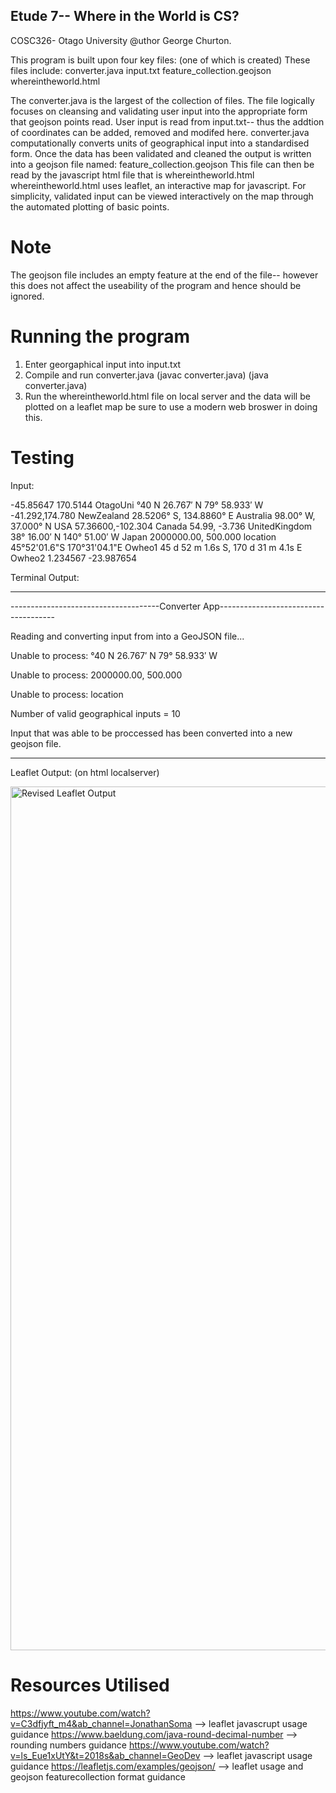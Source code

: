 ## Etude 7-- Where in the World is CS?
COSC326- Otago University
@uthor George Churton.

This program is built upon four key files: (one of which is created)
These files include:
converter.java 
input.txt
feature_collection.geojson
whereintheworld.html

The converter.java is the largest of the collection of files.
The file logically focuses on cleansing and validating user input into the appropriate form that geojson points read.
User input is read from input.txt-- thus the addtion of coordinates can be added, removed and modifed here.
converter.java computationally converts units of geographical input into a standardised form.
Once the data has been validated and cleaned the output is written into a geojson file named: feature_collection.geojson 
This file can then be read by the javascript html file that is whereintheworld.html
whereintheworld.html uses leaflet, an interactive map for javascript. 
For simplicity, validated input can be viewed interactively on the map through the automated plotting of basic points.

# Note
The geojson file includes an empty feature at the end of the file-- however this does not affect the useability 
of the program and hence should be ignored. 

# Running the program
1. Enter georgaphical input into input.txt
2. Compile and run converter.java (javac converter.java) (java converter.java)
3. Run the whereintheworld.html file on local server and the data will be plotted on a leaflet map
   be sure to use a modern web broswer in doing this.

# Testing

Input:

-45.85647 170.5144 OtagoUni
°40 N 26.767′ N 79° 58.933′ W
-41.292,174.780 NewZealand
28.5206° S, 134.8860° E Australia
98.00° W, 37.000° N USA
57.36600,-102.304 Canada
54.99, -3.736 UnitedKingdom
38° 16.00′ N 140° 51.00′ W Japan
2000000.00, 500.000
location
45°52'01.6"S 170°31'04.1"E Owheo1
45 d 52 m 1.6s S, 170 d 31 m 4.1s E Owheo2
1.234567 -23.987654


Terminal Output:
_______________________________________________________________________________________
-------------------------------------Converter App-------------------------------------

Reading and converting input from into a GeoJSON file...

Unable to process: °40 N 26.767′ N 79° 58.933′ W

Unable to process: 2000000.00, 500.000

Unable to process: location


Number of valid geographical inputs = 10

Input that was able to be proccessed has been converted into a new geojson file.
_______________________________________________________________________________________

Leaflet Output: (on html localserver)

<img width="1382" alt="Revised Leaflet Output" src="https://user-images.githubusercontent.com/101151445/170394902-9c9ef820-0f35-4f2e-aee4-dfb63cc591e9.png">



# Resources Utilised
https://www.youtube.com/watch?v=C3dfjyft_m4&ab_channel=JonathanSoma --> leaflet javascrupt usage guidance
https://www.baeldung.com/java-round-decimal-number --> rounding numbers guidance
https://www.youtube.com/watch?v=ls_Eue1xUtY&t=2018s&ab_channel=GeoDev --> leaflet javascript usage guidance
https://leafletjs.com/examples/geojson/ --> leaflet usage and geojson featurecollection format guidance

